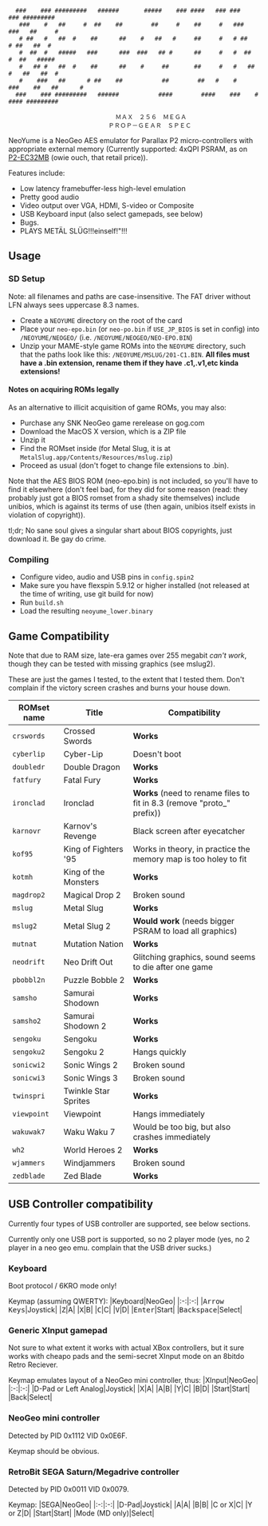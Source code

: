<h1 style="display: none;">NeoYume Emulator</h1>

```
  ###    ### #########   ######       #####    ### ####   ### ###          ### ######### 
   ###    #   ##     #  ##    ##        ##     #    ##     #   ###        ###   ##     # 
   # ##   #   ##  #    ##      ##    #   ##   #     ##     #   # ##      # ##   ##  #    
   #  ##  #   #####   ###      ###  ###   ## #      ##     #   #  ##    #  ##   #####    
   #   ## #   ##  #    ##      ##    #     ##       ##     #   #   ##  #   ##   ##  #    
   #    ###   ##      # ##    ##           ##        ##   #    #    ###    ##   ##      #
  ###    ### #########   ######           ####        ####    ###    #    #### ######### 

                              ＭＡＸ　２５６　ＭＥＧＡ
                            ＰＲＯＰ－ＧＥＡＲ　ＳＰＥＣ
```

NeoYume is a NeoGeo AES emulator for Parallax P2 micro-controllers with appropriate external memory
(Currently supported: 4xQPI PSRAM, as on [P2-EC32MB](https://www.parallax.com/product/p2-edge-module-with-32mb-ram/) (owie ouch, that retail price)).

Features include:
  - Low latency framebuffer-less high-level emulation
  - Pretty good audio
  - Video output over VGA, HDMI, S-video or Composite
  - USB Keyboard input (also select gamepads, see below)
  - Bugs.
  - PLAYS METÄL SLÜG!!!einself!"!!!

## Usage

### SD Setup

Note: all filenames and paths are case-insensitive. The FAT driver without LFN always sees uppercase 8.3 names.

- Create a `NEOYUME` directory on the root of the card
- Place your `neo-epo.bin` (or `neo-po.bin` if `USE_JP_BIOS` is set in config) into `/NEOYUME/NEOGEO/` (i.e. `/NEOYUME/NEOGEO/NEO-EPO.BIN`)
- Unzip your MAME-style game ROMs into the `NEOYUME` directory, such that the paths look like this: `/NEOYUME/MSLUG/201-C1.BIN`. **All files must have a .bin extension, rename them if they have .c1,.v1,etc kinda extensions!**

#### Notes on acquiring ROMs legally

As an alternative to illicit acquisition of game ROMs, you may also:
 - Purchase any SNK NeoGeo game rerelease on gog.com
 - Download the MacOS X version, which is a ZIP file
 - Unzip it
 - Find the ROMset inside (for Metal Slug, it is at `MetalSlug.app/Contents/Resources/mslug.zip`)
 - Proceed as usual (don't foget to change file extensions to .bin).

Note that the AES BIOS ROM (neo-epo.bin) is not included, so you'll have to find it elsewhere (don't feel bad, for they did for some reason (read: they probably just got a BIOS romset from a shady site themselves) include unibios, which is against its terms of use (then again, unibios itself exists in violation of copyright)).

tl;dr; No sane soul gives a singular shart about BIOS copyrights, just download it. Be gay do crime.

### Compiling

- Configure video, audio and USB pins in `config.spin2`
- Make sure you have flexspin 5.9.12 or higher installed (not released at the time of writing, use git build for now)
- Run `build.sh`
- Load the resulting `neoyume_lower.binary`

## Game Compatibility

Note that due to RAM size, late-era games over 255 megabit _can't work_, though they can be tested with missing graphics (see mslug2).

These are just the games I tested, to the extent that I tested them. Don't complain if the victory screen crashes and burns your house down.

|ROMset name|Title|Compatibility|
|-|-|-|
|`crswords`|Crossed Swords|**Works**|
|`cyberlip`|Cyber-Lip|Doesn't boot|
|`doubledr`|Double Dragon|**Works**|
|`fatfury`|Fatal Fury|**Works**|
|`ironclad`|Ironclad|**Works** (need to rename files to fit in 8.3 (remove "proto_" prefix))|
|`karnovr`|Karnov's Revenge|Black screen after eyecatcher|
|`kof95`|King of Fighters '95|Works in theory, in practice the memory map is too holey to fit|
|`kotmh`|King of the Monsters|**Works**|
|`magdrop2`|Magical Drop 2|Broken sound|
|`mslug`|Metal Slug|**Works**|
|`mslug2`|Metal Slug 2|**Would work** (needs bigger PSRAM to load all graphics)|
|`mutnat`|Mutation Nation|**Works**|
|`neodrift`|Neo Drift Out|Glitching graphics, sound seems to die after one game|
|`pbobbl2n`|Puzzle Bobble 2|**Works**|
|`samsho`|Samurai Shodown|**Works**|
|`samsho2`|Samurai Shodown 2|**Works**|
|`sengoku`|Sengoku|**Works**|
|`sengoku2`|Sengoku 2|Hangs quickly|
|`sonicwi2`|Sonic Wings 2|Broken sound|
|`sonicwi3`|Sonic Wings 3|Broken sound|
|`twinspri`|Twinkle Star Sprites|**Works**|
|`viewpoint`|Viewpoint|Hangs immediately|
|`wakuwak7`|Waku Waku 7|Would be too big, but also crashes immediately|
|`wh2`|World Heroes 2|**Works**|
|`wjammers`|Windjammers|Broken sound|
|`zedblade`|Zed Blade|**Works**|

## USB Controller compatibility

Currently four types of USB controller are supported, see below sections.

Currently only one USB port is supported, so no 2 player mode (yes, no 2 player in a neo geo emu. complain that the USB driver sucks.)

### Keyboard

Boot protocol / 6KRO mode only!

Keymap (assuming QWERTY):
|Keyboard|NeoGeo|
|:-:|:-:|
|<kbd>Arrow Keys</kbd>|Joystick|
|<kbd>Z</kbd>|A|
|<kbd>X</kbd>|B|
|<kbd>C</kbd>|C|
|<kbd>V</kbd>|D|
|<kbd>Enter</kbd>|Start|
|<kbd>Backspace</kbd>|Select|

### Generic XInput gamepad

Not sure to what extent it works with actual XBox controllers, but it sure works with cheapo pads and the semi-secret XInput mode on an 8bitdo Retro Reciever.

Keymap emulates layout of a NeoGeo mini controller, thus:
|XInput|NeoGeo|
|:-:|:-:|
|D-Pad or Left Analog|Joystick|
|X|A|
|A|B|
|Y|C|
|B|D|
|Start|Start|
|Back|Select|

### NeoGeo mini controller

Detected by PID 0x1112 VID 0x0E6F.

Keymap should be obvious.

### RetroBit SEGA Saturn/Megadrive controller

Detected by PID 0x0011 VID 0x0079.

Keymap:
|SEGA|NeoGeo|
|:-:|:-:|
|D-Pad|Joystick|
|A|A|
|B|B|
|C or X|C|
|Y or Z|D|
|Start|Start|
|Mode (MD only)|Select|


